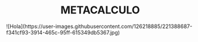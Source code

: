 <h1 align="center"> METACALCULO </h1>
![Hola](https://user-images.githubusercontent.com/126218885/221388687-f341cf93-3914-465c-95ff-615349db5367.jpg)
